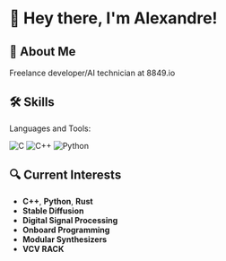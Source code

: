 # 👋 Hey there, I'm Alexandre!

## 🚀 About Me
Freelance developer/AI technician at 8849.io

## 🛠️ Skills
Languages and Tools:

![C](https://img.shields.io/badge/-C-333333?style=flat&logo=c)
![C++](https://img.shields.io/badge/-C++-333333?style=flat&logo=c%2B%2B)
![Python](https://img.shields.io/badge/-Python-333333?style=flat&logo=python)

## 🔍 Current Interests
- **C++**, **Python**, **Rust**
- **Stable Diffusion**
- **Digital Signal Processing**
- **Onboard Programming**
- **Modular Synthesizers**
- **VCV RACK**
